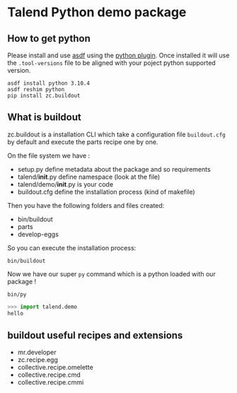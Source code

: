 # Talend Python demo package

## How to get python

Please install and use [asdf](https://asdf-vm.com) using the [python plugin](https://github.com/danhper/asdf-python). Once installed it will use the `.tool-versions` file to be aligned with your poject python supported version.

    asdf install python 3.10.4
    asdf reshim python
    pip install zc.buildout

## What is buildout

zc.buildout is a installation CLI which take a configuration file `buildout.cfg` by default and execute the parts recipe one by one.

On the file system we have :

- setup.py define metadata about the package and so requirements
- talend/**init**.py define namespace (look at the file)
- talend/demo/**init**.py is your code
- buildout.cfg define the installation process (kind of makefile)

Then you have the following folders and files created:

- bin/buildout
- parts
- develop-eggs

So you can execute the installation process:

    bin/buildout

Now we have our super `py` command which is a python loaded with our package !

    bin/py

```python
>>> import talend.demo
hello
```

## buildout useful recipes and extensions

- mr.developer
- zc.recipe.egg
- collective.recipe.omelette
- collective.recipe.cmd
- collective.recipe.cmmi
